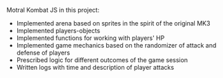 Motral Kombat JS
in this project:
- Implemented arena based on sprites in the spirit of the original MK3
- Implemented players-objects
- Implemented functions for working with players' HP
- Implemented game mechanics based on the randomizer of attack and defense of players
- Prescribed logic for different outcomes of the game session
- Written logs with time and description of player attacks
